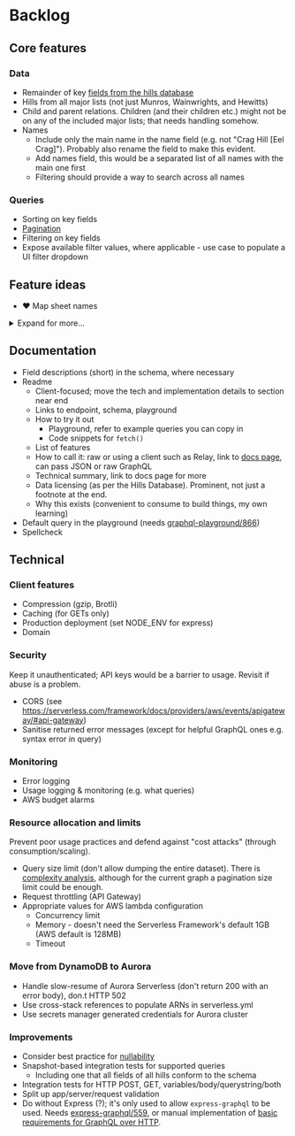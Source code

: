 # Backlog

## Core features

### Data

- Remainder of key [fields from the hills database](fields-hills-database.md)
- Hills from all major lists (not just Munros, Wainwrights, and Hewitts)
- Child and parent relations. Children (and their children etc.) might not be on any of the included major lists; that needs handling somehow.
- Names
  - Include only the main name in the name field (e.g. not "Crag Hill [Eel Crag]"). Probably also rename the field to make this evident.
  - Add names field, this would be a separated list of all names with the main one first
  - Filtering should provide a way to search across all names

### Queries

- Sorting on key fields
- [Pagination](https://graphql.org/learn/pagination/)
- Filtering on key fields
- Expose available filter values, where applicable - use case to populate a UI filter dropdown

## Feature ideas

- ❤️ Map sheet names

<details>
<summary>Expand for more...</summary>

### Data

- Remainder of all [fields from the hills database](fields-hills-database.md)
- All hills from the hills database
- Nearby hills to a hill, given a distance
- Include distance, bearing, and relative height on child/parent/nearby relations. Needs calculation.

### Queries

- Sorting on all fields
- Filtering on all fields, e.g. "which hills are on map OL7 ?"
- List nearby hills, given a location name/coordinate and distance. Result could include distance and bearing.

### Additional data sources

- ❤️ Map sheet names
- Links to sites such as [Hill Bagging](http://www.hill-bagging.co.uk), [WalkLakes](https://www.walklakes.co.uk/hill_2367.html), [Walkhighlands](http://www.hill-bagging.co.uk/mountaindetails.php?qu=S&rf=278)
- Links to [PeakFinder](https://www.peakfinder.org)
- Links to the [MWIS](http://www.mwis.org.uk/) mountain weather, directly to the relevant forecast area. Figure that out using info such as [this map](https://www.walkhighlands.co.uk/Forum/viewtopic.php?f=1&t=85322).
- Unusual summit features, with description, photo url (using data from [here](https://www.walkhighlands.co.uk/Forum/viewtopic.php?f=1&t=91941))

### User data

Needs storage, auth. Could be a separate lambda that this one calls.

- Mark as done, with date, notes, links to photos & GPS activity
- Mark as to-do, with reason, link to route
  </details>

## Documentation

- Field descriptions (short) in the schema, where necessary
- Readme
  - Client-focused; move the tech and implementation details to section near end
  - Links to endpoint, schema, playground
  - How to try it out
    - Playground, refer to example queries you can copy in
    - Code snippets for `fetch()`
  - List of features
  - How to call it: raw or using a client such as Relay, link to [docs page](https://graphql.org/graphql-js/graphql-clients/), can pass JSON or raw GraphQL
  - Technical summary, link to docs page for more
  - Data licensing (as per the Hills Database). Prominent, not just a footnote at the end.
  - Why this exists (convenient to consume to build things, my own learning)
- Default query in the playground (needs [graphql-playground/866](https://github.com/prisma/graphql-playground/issues/866))
- Spellcheck

## Technical

### Client features

- Compression (gzip, Brotli)
- Caching (for GETs only)
- Production deployment (set NODE_ENV for express)
- Domain

### Security

Keep it unauthenticated; API keys would be a barrier to usage. Revisit if abuse is a problem.

- CORS (see https://serverless.com/framework/docs/providers/aws/events/apigateway/#api-gateway)
- Sanitise returned error messages (except for helpful GraphQL ones e.g. syntax error in query)

### Monitoring

- Error logging
- Usage logging & monitoring (e.g. what queries)
- AWS budget alarms

### Resource allocation and limits

Prevent poor usage practices and defend against "cost attacks" (through consumption/scaling).

- Query size limit (don't allow dumping the entire dataset). There is [complexity analysis](https://blog.apollographql.com/securing-your-graphql-api-from-malicious-queries-16130a324a6b), although for the current graph a pagination size limit could be enough.
- Request throttling (API Gateway)
- Appropriate values for AWS lambda configuration
  - Concurrency limit
  - Memory - doesn't need the Serverless Framework's default 1GB (AWS default is 128MB)
  - Timeout

### Move from DynamoDB to Aurora

- Handle slow-resume of Aurora Serverless (don't return 200 with an error body), don.t HTTP 502
- Use cross-stack references to populate ARNs in serverless.yml
- Use secrets manager generated credentials for Aurora cluster

### Improvements

- Consider best practice for [nullability](https://graphql.org/learn/best-practices/#nullability)
- Snapshot-based integration tests for supported queries
  - Including one that all fields of all hills conform to the schema
- Integration tests for HTTP POST, GET, variables/body/querystring/both
- Split up app/server/request validation
- Do without Express (?); it's only used to allow `express-graphql` to be used. Needs [express-graphql/559](https://github.com/graphql/express-graphql/issues/559), or manual implementation of [basic requirements for GraphQL over HTTP](https://graphql.org/learn/serving-over-http/).
